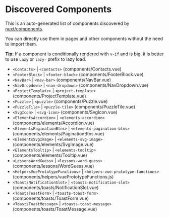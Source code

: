 # Discovered Components

This is an auto-generated list of components discovered by [nuxt/components](https://github.com/nuxt/components).

You can directly use them in pages and other components without the need to import them.

**Tip:** If a component is conditionally rendered with `v-if` and is big, it is better to use `Lazy` or `lazy-` prefix to lazy load.

- `<Contacts>` | `<contacts>` (components/Contacts.vue)
- `<FooterBlock>` | `<footer-block>` (components/FooterBlock.vue)
- `<NavBar>` | `<nav-bar>` (components/NavBar.vue)
- `<NavDropdown>` | `<nav-dropdown>` (components/NavDropdown.vue)
- `<ProjectTemplate>` | `<project-template>` (components/ProjectTemplate.vue)
- `<Puzzle>` | `<puzzle>` (components/Puzzle.vue)
- `<PuzzleTile>` | `<puzzle-tile>` (components/PuzzleTile.vue)
- `<SvgIcon>` | `<svg-icon>` (components/SvgIcon.vue)
- `<ElementsAccordion>` | `<elements-accordion>` (components/elements/Accordion.vue)
- `<ElementsPaginationBtns>` | `<elements-pagination-btns>` (components/elements/PaginationBtns.vue)
- `<ElementsSvgImage>` | `<elements-svg-image>` (components/elements/SvgImage.vue)
- `<ElementsTooltip>` | `<elements-tooltip>` (components/elements/Tooltip.vue)
- `<LessonsWordGuess>` | `<lessons-word-guess>` (components/lessons/WordGuess.vue)
- `<HelpersVuePrototypeFunctions>` | `<helpers-vue-prototype-functions>` (components/helpers/vuePrototypeFunctions.js)
- `<ToastsNotificationSlot>` | `<toasts-notification-slot>` (components/toasts/NotificationSlot.vue)
- `<ToastsToastForm>` | `<toasts-toast-form>` (components/toasts/ToastForm.vue)
- `<ToastsToastMessage>` | `<toasts-toast-message>` (components/toasts/ToastMessage.vue)
